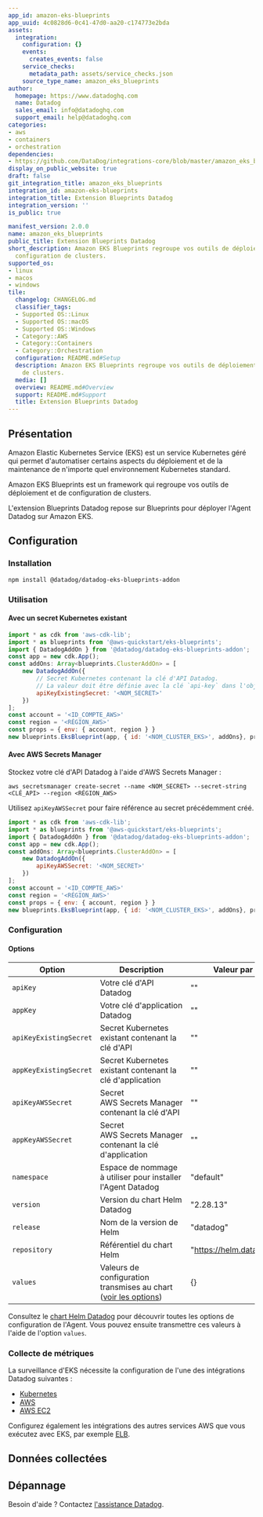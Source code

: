 ```yaml
---
app_id: amazon-eks-blueprints
app_uuid: 4c0828d6-0c41-47d0-aa20-c174773e2bda
assets:
  integration:
    configuration: {}
    events:
      creates_events: false
    service_checks:
      metadata_path: assets/service_checks.json
    source_type_name: amazon_eks_blueprints
author:
  homepage: https://www.datadoghq.com
  name: Datadog
  sales_email: info@datadoghq.com
  support_email: help@datadoghq.com
categories:
- aws
- containers
- orchestration
dependencies:
- https://github.com/DataDog/integrations-core/blob/master/amazon_eks_blueprints/README.md
display_on_public_website: true
draft: false
git_integration_title: amazon_eks_blueprints
integration_id: amazon-eks-blueprints
integration_title: Extension Blueprints Datadog
integration_version: ''
is_public: true

manifest_version: 2.0.0
name: amazon_eks_blueprints
public_title: Extension Blueprints Datadog
short_description: Amazon EKS Blueprints regroupe vos outils de déploiement et de
  configuration de clusters.
supported_os:
- linux
- macos
- windows
tile:
  changelog: CHANGELOG.md
  classifier_tags:
  - Supported OS::Linux
  - Supported OS::macOS
  - Supported OS::Windows
  - Category::AWS
  - Category::Containers
  - Category::Orchestration
  configuration: README.md#Setup
  description: Amazon EKS Blueprints regroupe vos outils de déploiement et de configuration
    de clusters.
  media: []
  overview: README.md#Overview
  support: README.md#Support
  title: Extension Blueprints Datadog
---
```




## Présentation

Amazon Elastic Kubernetes Service (EKS) est un service Kubernetes géré qui permet d'automatiser certains aspects du déploiement et de la maintenance de n'importe quel environnement Kubernetes standard.

Amazon EKS Blueprints est un framework qui regroupe vos outils de déploiement et de configuration de clusters.

L'extension Blueprints Datadog repose sur Blueprints pour déployer l'Agent Datadog sur Amazon EKS.

## Configuration

### Installation

```
npm install @datadog/datadog-eks-blueprints-addon
```

### Utilisation

#### Avec un secret Kubernetes existant

```js
import * as cdk from 'aws-cdk-lib';
import * as blueprints from '@aws-quickstart/eks-blueprints';
import { DatadogAddOn } from '@datadog/datadog-eks-blueprints-addon';
const app = new cdk.App();
const addOns: Array<blueprints.ClusterAddOn> = [
    new DatadogAddOn({
        // Secret Kubernetes contenant la clé d'API Datadog.
        // La valeur doit être définie avec la clé `api-key` dans l'objet du secret.
        apiKeyExistingSecret: '<NOM_SECRET>'
    })
];
const account = '<ID_COMPTE_AWS>'
const region = '<RÉGION_AWS>'
const props = { env: { account, region } }
new blueprints.EksBlueprint(app, { id: '<NOM_CLUSTER_EKS>', addOns}, props)
```

#### Avec AWS Secrets Manager
Stockez votre clé d'API Datadog à l'aide d'AWS Secrets Manager :

```
aws secretsmanager create-secret --name <NOM_SECRET> --secret-string <CLÉ_API> --region <RÉGION_AWS>
```

Utilisez `apiKeyAWSSecret` pour faire référence au secret précédemment créé.

```js
import * as cdk from 'aws-cdk-lib';
import * as blueprints from '@aws-quickstart/eks-blueprints';
import { DatadogAddOn } from '@datadog/datadog-eks-blueprints-addon';
const app = new cdk.App();
const addOns: Array<blueprints.ClusterAddOn> = [
    new DatadogAddOn({
        apiKeyAWSSecret: '<NOM_SECRET>'
    })
];
const account = '<ID_COMPTE_AWS>'
const region = '<RÉGION_AWS>'
const props = { env: { account, region } }
new blueprints.EksBlueprint(app, { id: '<NOM_CLUSTER_EKS>', addOns}, props)
```

### Configuration

#### Options

| Option                  |Description                                          | Valeur par défaut                       |
|-------------------------|-----------------------------------------------------|-------------------------------|
| `apiKey`                | Votre clé d'API Datadog                                | ""                            |
| `appKey`                | Votre clé d'application Datadog                                | ""                            |
| `apiKeyExistingSecret`  | Secret Kubernetes existant contenant la clé d'API      | ""                            |
| `appKeyExistingSecret`  | Secret Kubernetes existant contenant la clé d'application      | ""                            |
| `apiKeyAWSSecret`       | Secret AWS Secrets Manager contenant la clé d'API   | ""                            |
| `appKeyAWSSecret`       | Secret AWS Secrets Manager contenant la clé d'application   | ""                            |
| `namespace`             | Espace de nommage à utiliser pour installer l'Agent Datadog              | "default"                     |
| `version`               | Version du chart Helm Datadog                   | "2.28.13"                     |
| `release`               | Nom de la version de Helm                            | "datadog"                     |
| `repository`            | Référentiel du chart Helm                        | "https://helm.datadoghq.com"  |
| `values`                | Valeurs de configuration transmises au chart ([voir les options][1]) | {}                            |


Consultez le [chart Helm Datadog][1] pour découvrir toutes les options de configuration de l'Agent. Vous pouvez ensuite transmettre ces valeurs à l'aide de l'option `values`.

### Collecte de métriques

La surveillance d'EKS nécessite la configuration de l'une des intégrations Datadog suivantes :

- [Kubernetes][2]
- [AWS][3]
- [AWS EC2][4]

Configurez également les intégrations des autres services AWS que vous exécutez avec EKS, par exemple [ELB][5].

## Données collectées


## Dépannage

Besoin d'aide ? Contactez [l'assistance Datadog][6].

[1]: https://github.com/DataDog/helm-charts/tree/main/charts/datadog#all-configuration-options
[2]: https://docs.datadoghq.com/fr/integrations/kubernetes/
[3]: https://docs.datadoghq.com/fr/integrations/amazon_web_services/
[4]: https://docs.datadoghq.com/fr/integrations/amazon_ec2/
[5]: https://docs.datadoghq.com/fr/integrations/amazon_elb/
[6]: https://docs.datadoghq.com/fr/help/
